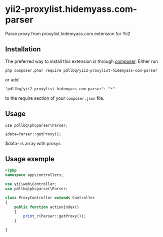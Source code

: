 yii2-proxylist.hidemyass.com-parser
===============================
Parse proxy from proxylist.hidemyass.com extension for Yii2

Installation
------------
The preferred way to install this extension is through [composer](http://getcomposer.org/download/).
Either run

```
php composer.phar require pdllbq/yii2-proxylist-hidemyass-com-parser
```

or add


```
"pdllbq/yii2-proxylist-hidemyass-com-parser": "*"
```

to the require section of your `composer.json` file.

Usage
-----

```
use pdllbq\phcparser\Parser;

$data=Parser::getProxy();
```

$data- is array with proxys

Usage exemple
-------------

```php
<?php
namespace app\controllers;

use yii\web\Controller;
use pdllbq\phcparser\Parser;

class ProxyController extends Controller
{
	public function actionIndex()
	{
		print_r(Parser::getProxy());
	}

}
```